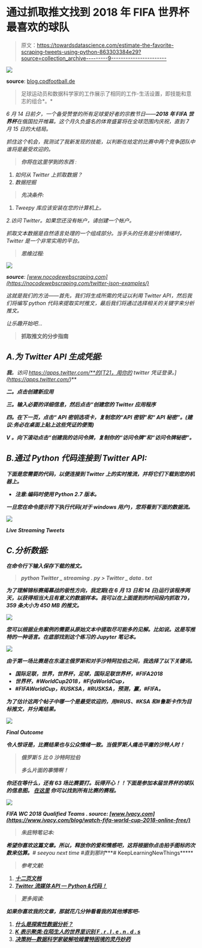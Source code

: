 # 通过抓取推文找到 2018 年 FIFA 世界杯最喜欢的球队

> 原文：<https://towardsdatascience.com/estimate-the-favorite-scraping-tweets-using-python-863303384e29?source=collection_archive---------9----------------------->

![](img/2ce6b4f609b62d6e68005581eb0321fa.png)

**source**: [blog.cpdfootball.de](http://blog.cpdfootball.de/2017/12/01/fifa-world-cup-russia-2018-final-draw-conducted-in-moscow/)

> 足球运动员和数据科学家的工作展示了相同的工作-生活设置，即技能和意志的组合*。*

*6 月 14 日前夕，一个备受赞誉的所有足球爱好者的宗教节日——**2018 年 FIFA 世界杯**在俄国拉开帷幕。这个月久负盛名的体育盛宴将在全球范围内庆祝，直到 7 月 15 日的大结局。*

*抓住这个机会，我测试了我新发现的技能，以判断在给定的比赛中两个竞争团队中谁将是最受欢迎的。*

> ****你将在这里学到的东西*** :*

1.  *如何从 Twitter 上抓取数据？*
2.  *数据挖掘*

> ***先决条件:***

1.  *Tweepy 库应该安装在您的计算机上。*

*2.访问 Twitter。如果您还没有帐户，请创建一个帐户。*

*抓取文本数据是自然语言处理的一个组成部分。当手头的任务是分析情绪时，Twitter 是一个非常实用的平台。*

> ***思维过程:***

*![](img/c58a94037980e43434b91111e06d38cf.png)*

***source**: [www.nocodewebscraping.com](https://nocodewebscraping.com/twitter-json-examples/)*

*这就是我们的方法——首先，我们将生成所需的凭证以利用 Twitter API，然后我们将编写 python 代码来提取实时推文，最后我们将通过选择相关的关键字来分析推文。*

*让乐趣开始吧…*

> ****抓取推文的分步指南****

## *A.为 Twitter API 生成凭据:*

***我**。访问 https://apps.twitter.com/**的[T21，用你的 twitter 凭证登录。](https://apps.twitter.com/)***

*****二。**点击**创建新应用*****

*****三**。输入必要的详细信息，然后点击“**创建您的 Twitter 应用程序*****

*****四**。在下一页，点击“ **API 密钥**选项卡，复制您的“API 密钥”和“ **API 秘密**”。(建议:务必在桌面上贴上这些凭证的便笺)***

*****V** 。向下滚动点击“**创建我的访问令牌**，复制你的“访问令牌”和“**访问令牌秘密**”。***

## ***B.通过 Python 代码连接到 Twitter API:***

***下面是您需要的代码，以便连接到 Twitter 上的实时推流，并将它们下载到您的机器上。***

*   ***注意:编码时使用 Python 2.7 版本。***

***一旦您在命令提示符下执行代码(对于 windows 用户)，您将看到下面的数据流。***

***![](img/4837d194557fbdc760c6a7385ba1942f.png)***

*****Live Streaming Tweets*****

## ***C.分析数据:***

***在命令行下输入保存下载的推文。***

> ***python Twitter _ streaming . py > Twitter _ data . txt***

***为了理解锦标赛揭幕战的极性方向，我定期(在 6 月 13 日和 14 日)运行该程序两天，以获得相当大且有意义的数据样本。我可以在上面提到的时间段内抓取 79，359 条大小为 450 MB 的推文。***

***![](img/dc4d1bc7e02e685989c1679c7f29f64e.png)***

***您可以根据业务案例的需要从原始文本中提取尽可能多的见解。比如说。这是写推特的一种语言。在底部找到这个练习的 Jupyter 笔记本。***

***![](img/01fa927bc62b5f07444b8d038c424a4b.png)***

***由于第一场比赛是在东道主俄罗斯和对手沙特阿拉伯之间，我选择了以下关键词。***

*   ***国际足联，世界，世界杯，足球，国际足联世界杯，#FIFA2018***
*   ***世界杯，#WorldCup2018，#FifaWorldCup，***
*   ***#FIFAWorldCup，RUSKSA，#RUSKSA，预测，赢，#FIFA。***

***为了估计这两个帖子中哪一个是最受欢迎的，用#RUS、#KSA 和#鲁斯卡作为目标推文，并分离结果。***

***![](img/dbff210c68f97b38bff6a0e0e28fcdb9.png)***

*****Final Outcome*****

***令人惊讶是，比赛结果也与公众情绪一致。当俄罗斯人痛击平庸的沙特人时！***

> ***俄罗斯 5 比 0 沙特阿拉伯***
> 
> ***多么片面的事情啊！***

***你还在等什么，还有 63 场比赛要打。玩得开心！！下面是参加本届世界杯的球队的信息图。 [**在这里**](https://www.fifa.com/worldcup/matches/) 你可以找到所有比赛的赛程。***

***![](img/187156662265225f66231586d89fc9ae.png)***

*****FIFA WC 2018 Qualified Teams** . source: [www.Ivacy.com](https://www.ivacy.com/blog/watch-fifa-world-cup-2018-online-free/)***

> *****朱庇特笔记本**:***

***希望你喜欢这篇文章。所以，释放你的爱和情感吧，这将根据你点击拍手图标的次数来估算。**# seeyou next time #直到那时****# KeepLearningNewThings*****

> *****参考文献**:***

1.  ***[十二页文档](http://docs.tweepy.org/en/v3.5.0/)***
2.  ***[Twitter 流媒体 API — Python &代码！](https://www.youtube.com/watch?time_continue=7&v=bmdM-sezWGg)***

> *****更多阅读:*****

***如果你喜欢我的文章，那就花几分钟看看我的其他博客吧-***

1.  ***[**什么是探索性数据分析？**](/exploratory-data-analysis-8fc1cb20fd15)***
2.  ***[**K 表示聚类:在陌生人的世界里识别 F . r . I . e . n . d . s**](/k-means-clustering-identifying-f-r-i-e-n-d-s-in-the-world-of-strangers-695537505d)***
3.  ***[**决策树—数据科学家破解哈姆雷特困境的灵丹妙药**](/decision-tree-data-scientists-magic-bullet-for-hamletian-dilemma-411e0121ba1e)***